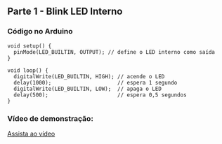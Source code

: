 ## Parte 1 - Blink LED Interno

### Código no Arduino

```
void setup() {
  pinMode(LED_BUILTIN, OUTPUT); // define o LED interno como saída
}

void loop() {
  digitalWrite(LED_BUILTIN, HIGH); // acende o LED
  delay(1000);                     // espera 1 segundo
  digitalWrite(LED_BUILTIN, LOW);  // apaga o LED
  delay(500);                      // espera 0,5 segundos
}
```

### Vídeo de demonstração: 

[Assista ao vídeo](https://drive.google.com/file/d/1VLH-ztHz1ISW-2T_EpvnMqk9XI0DDVBm/view?t=9)
